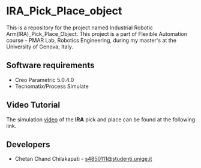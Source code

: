 # IRA_Pick_Place_object
This is a repository for the project named Industrial Robotic Arm(IRA)_Pick_Place_Object. This project is a part of Flexible Automation course - PMAR Lab, Robotics Engineering, during my master's at the University of Genova, Italy.


## Software requirements

* Creo Parametric 5.0.4.0
* Tecnomatix/Process Simulate


## Video Tutorial
The simulation [video](https://www.youtube.com/watch?v=WfgFxgPY99w) of the **IRA** pick and place can be found at the following link.


## Developers

* Chetan Chand Chilakapati - s4850111@studenti.unige.it
